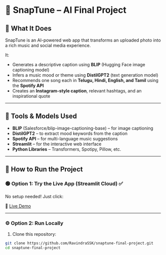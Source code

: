 # 🎵 SnapTune – AI Final Project

## 🧠 What It Does
SnapTune is an AI-powered web app that transforms an uploaded photo into a rich music and social media experience.

It:
- Generates a descriptive caption using **BLIP** (Hugging Face image captioning model)
- Infers a music mood or theme using **DistilGPT2** (text generation model)
- Recommends one song each in **Telugu, Hindi, English, and Tamil** using the **Spotify API**
- Creates an **Instagram-style caption**, relevant hashtags, and an inspirational quote

---

## 🤖 Tools & Models Used
- **BLIP** (Salesforce/blip-image-captioning-base) – for image captioning
- **DistilGPT2** – to extract mood keywords from the caption
- **Spotify API** – for multi-language music suggestions
- **Streamlit** – for the interactive web interface
- **Python Libraries** – Transformers, Spotipy, Pillow, etc.

---

## 🚀 How to Run the Project

### 🟢 Option 1: Try the Live App (Streamlit Cloud) ✅  
No setup needed! Just click:

🔗 [Live Demo](https://snaptune-final-project1-7zm2adxdf3mjgvhbhrysv7.streamlit.app/)

---

### ⚙️ Option 2: Run Locally

1. Clone this repository:
```bash
git clone https://github.com/RavindraSSK/snaptune-final-project.git
cd snaptune-final-project
